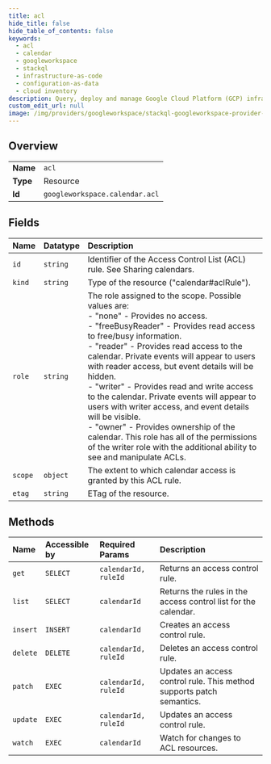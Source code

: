 ```yaml
---
title: acl
hide_title: false
hide_table_of_contents: false
keywords:
  - acl
  - calendar
  - googleworkspace    
  - stackql
  - infrastructure-as-code
  - configuration-as-data
  - cloud inventory
description: Query, deploy and manage Google Cloud Platform (GCP) infrastructure and resources using SQL
custom_edit_url: null
image: /img/providers/googleworkspace/stackql-googleworkspace-provider-featured-image.png
---
```

  
    

## Overview
<table><tbody>
<tr><td><b>Name</b></td><td><code>acl</code></td></tr>
<tr><td><b>Type</b></td><td>Resource</td></tr>
<tr><td><b>Id</b></td><td><code>googleworkspace.calendar.acl</code></td></tr>
</tbody></table>

## Fields
| Name | Datatype | Description |
|:-----|:---------|:------------|
| `id` | `string` | Identifier of the Access Control List (ACL) rule. See Sharing calendars. |
| `kind` | `string` | Type of the resource ("calendar#aclRule"). |
| `role` | `string` | The role assigned to the scope. Possible values are:  <br />- "none" - Provides no access. <br />- "freeBusyReader" - Provides read access to free/busy information. <br />- "reader" - Provides read access to the calendar. Private events will appear to users with reader access, but event details will be hidden. <br />- "writer" - Provides read and write access to the calendar. Private events will appear to users with writer access, and event details will be visible. <br />- "owner" - Provides ownership of the calendar. This role has all of the permissions of the writer role with the additional ability to see and manipulate ACLs. |
| `scope` | `object` | The extent to which calendar access is granted by this ACL rule. |
| `etag` | `string` | ETag of the resource. |
## Methods
| Name | Accessible by | Required Params | Description |
|:-----|:--------------|:----------------|:------------|
| `get` | `SELECT` | `calendarId, ruleId` | Returns an access control rule. |
| `list` | `SELECT` | `calendarId` | Returns the rules in the access control list for the calendar. |
| `insert` | `INSERT` | `calendarId` | Creates an access control rule. |
| `delete` | `DELETE` | `calendarId, ruleId` | Deletes an access control rule. |
| `patch` | `EXEC` | `calendarId, ruleId` | Updates an access control rule. This method supports patch semantics. |
| `update` | `EXEC` | `calendarId, ruleId` | Updates an access control rule. |
| `watch` | `EXEC` | `calendarId` | Watch for changes to ACL resources. |
